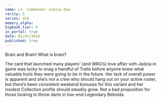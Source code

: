 ```yaml
---
name: Lt. Commander Jadzia Dax
rarity: 5
series: ds9
memory_alpha:
bigbook_tier: 9
in_portal: true
date: 01/01/2016
published: true
---
```


Brain and Brain! What is brain‽

The card that launched many players’ (and WRG’s) love affair with Jadzia in game was lucky to snag a handful of Traits before anyone knew what valuable tools they were going to be in the future. Her lack of overall power is apparent and she’s not a crew who should hang out on your active roster, but there’s been consistent weekend bonuses for this variant and her modest Collection profile should steadily grow. Not a bad proposition for those looking to throw darts in low-end Legendary Beholds.
